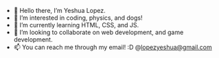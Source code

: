 - 👋 Hello there, I’m Yeshua Lopez.
- 👀 I’m interested in coding, physics, and dogs!
- 🌱 I’m currently learning HTML, CSS, and JS.
- 💞️ I’m looking to collaborate on web development, and game development.
- 📫 You can reach me through my email! :D  @lopezyeshua@gmail.com

<!---
LopezYeshua/LopezYeshua is a ✨ special ✨ repository because its `README.md` (this file) appears on your GitHub profile.
You can click the Preview link to take a look at your changes.
--->
